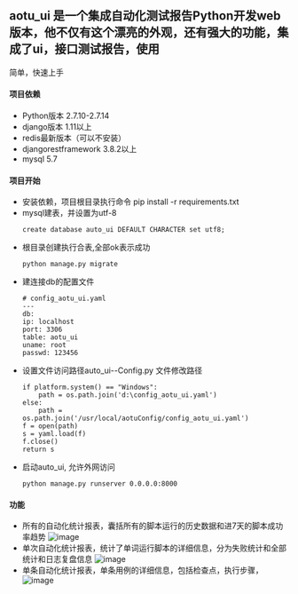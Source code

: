 ## aotu_ui 是一个集成自动化测试报告Python开发web版本，他不仅有这个漂亮的外观，还有强大的功能，集成了ui，接口测试报告，使用
简单，快速上手
#### 项目依赖
- Python版本 2.7.10-2.7.14
- django版本 1.11以上
- redis最新版本（可以不安装）
- djangorestframework 3.8.2以上
- mysql 5.7
#### 项目开始
- 安装依赖，项目根目录执行命令 pip install -r requirements.txt
- mysql建表，并设置为utf-8
    ```
    create database auto_ui DEFAULT CHARACTER set utf8;
    ```
- 根目录创建执行合表,全部ok表示成功
    ```
    python manage.py migrate
    ```
- 建连接db的配置文件
    ```
    # config_aotu_ui.yaml
    ---
    db:
    ip: localhost
    port: 3306
    table: aotu_ui
    uname: root
    passwd: 123456

    ```
- 设置文件访问路径auto_ui--Config.py 文件修改路径
    ```
    if platform.system() == "Windows":
        path = os.path.join('d:\config_aotu_ui.yaml')
    else:
        path = os.path.join('/usr/local/aotuConfig/config_aotu_ui.yaml')
    f = open(path)
    s = yaml.load(f)
    f.close()
    return s
    ```
- 启动auto_ui, 允许外网访问
    ```
    python manage.py runserver 0.0.0.0:8000
    ```

#### 功能
- 所有的自动化统计报表，囊括所有的脚本运行的历史数据和进7天的脚本成功率趋势
![image](https://github.com/testerSunshine/aotu_ui/blob/master/uml/所有的自动化统计报表.jpg)
- 单次自动化统计报表，统计了单词运行脚本的详细信息，分为失败统计和全部统计和日志复盘信息
![image](https://github.com/testerSunshine/aotu_ui/blob/master/uml/单次自动化统计报表.jpg)
- 单条自动化统计报表，单条用例的详细信息，包括检查点，执行步骤，
![image](https://github.com/testerSunshine/aotu_ui/blob/master/uml/单条自动化统计报表.jpg)